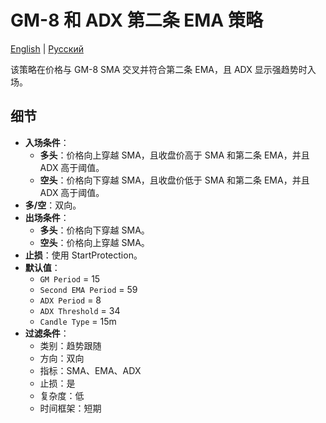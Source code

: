 # GM-8 和 ADX 第二条 EMA 策略
[English](README.md) | [Русский](README_ru.md)

该策略在价格与 GM-8 SMA 交叉并符合第二条 EMA，且 ADX 显示强趋势时入场。

## 细节

- **入场条件**：
  - **多头**：价格向上穿越 SMA，且收盘价高于 SMA 和第二条 EMA，并且 ADX 高于阈值。
  - **空头**：价格向下穿越 SMA，且收盘价低于 SMA 和第二条 EMA，并且 ADX 高于阈值。
- **多/空**：双向。
- **出场条件**：
  - **多头**：价格向下穿越 SMA。
  - **空头**：价格向上穿越 SMA。
- **止损**：使用 StartProtection。
- **默认值**：
  - `GM Period` = 15
  - `Second EMA Period` = 59
  - `ADX Period` = 8
  - `ADX Threshold` = 34
  - `Candle Type` = 15m
- **过滤条件**：
  - 类别：趋势跟随
  - 方向：双向
  - 指标：SMA、EMA、ADX
  - 止损：是
  - 复杂度：低
  - 时间框架：短期

